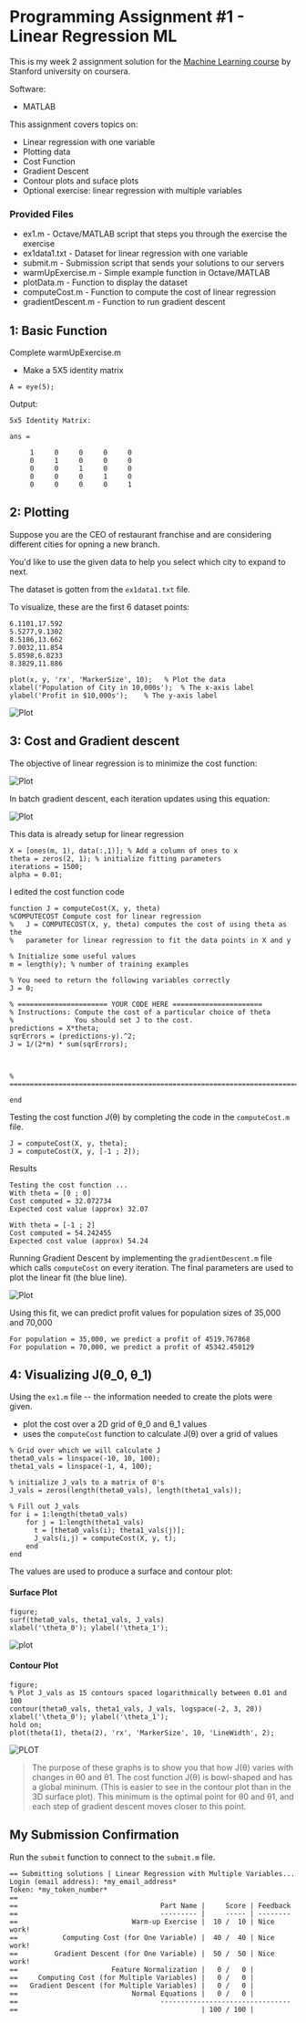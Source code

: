 # Programming Assignment #1 - Linear Regression ML

This is my week 2 assignment solution for the [Machine Learning course](https://www.coursera.org/learn/machine-learning/home/welcome) by Stanford university on coursera. 

Software:
- MATLAB

This assignment covers topics on:
- Linear regression with one variable
- Plotting data
- Cost Function
- Gradient Descent
- Contour plots and suface plots
- Optional exercise: linear regression with multiple variables

### Provided Files
- ex1.m - Octave/MATLAB script that steps you through the exercise
the exercise
- ex1data1.txt - Dataset for linear regression with one variable
- submit.m - Submission script that sends your solutions to our servers
- warmUpExercise.m - Simple example function in Octave/MATLAB
- plotData.m - Function to display the dataset
- computeCost.m - Function to compute the cost of linear regression
- gradientDescent.m - Function to run gradient descent


## 1: Basic Function

Complete warmUpExercise.m
- Make a 5X5 identity matrix
```
A = eye(5);
```
Output:
```
5x5 Identity Matrix: 

ans =

     1     0     0     0     0
     0     1     0     0     0
     0     0     1     0     0
     0     0     0     1     0
     0     0     0     0     1
```

## 2: Plotting
Suppose you are the CEO of restaurant franchise and are considering different cities for opning a new branch.

You'd like to use the given data to help you select which city to expand to next.

The dataset is gotten from the `ex1data1.txt` file.

To visualize, these are the first 6 dataset points:
```
6.1101,17.592
5.5277,9.1302
8.5186,13.662
7.0032,11.854
5.8598,6.8233
8.3829,11.886
```

```
plot(x, y, 'rx', 'MarkerSize', 10);   % Plot the data
xlabel('Population of City in 10,000s');  % The x-axis label
ylabel('Profit in $10,000s');    % The y-axis label
```
![Plot](1_population.JPG)

## 3: Cost and Gradient descent
The objective of linear regression is to minimize the cost function:

![Plot](2_cost_function_equation.JPG)

In batch gradient descent, each iteration updates using this equation:

![Plot](3_GD_iteration_equation.JPG)

This data is already setup for linear regression
```
X = [ones(m, 1), data(:,1)]; % Add a column of ones to x
theta = zeros(2, 1); % initialize fitting parameters
iterations = 1500;
alpha = 0.01;
```
I edited the cost function code
```
function J = computeCost(X, y, theta)
%COMPUTECOST Compute cost for linear regression
%   J = COMPUTECOST(X, y, theta) computes the cost of using theta as the
%   parameter for linear regression to fit the data points in X and y

% Initialize some useful values
m = length(y); % number of training examples

% You need to return the following variables correctly 
J = 0;

% ====================== YOUR CODE HERE ======================
% Instructions: Compute the cost of a particular choice of theta
%               You should set J to the cost.
predictions = X*theta;
sqrErrors = (predictions-y).^2;
J = 1/(2*m) * sum(sqrErrors);



% =========================================================================

end
```

Testing the cost function J(θ) by completing the code in the `computeCost.m` file.
```
J = computeCost(X, y, theta);
J = computeCost(X, y, [-1 ; 2]);
```

Results
```
Testing the cost function ...
With theta = [0 ; 0]
Cost computed = 32.072734
Expected cost value (approx) 32.07

With theta = [-1 ; 2]
Cost computed = 54.242455
Expected cost value (approx) 54.24
```
Running Gradient Descent by implementing the `gradientDescent.m` file which calls `computeCost` on every iteration. The final parameters are used to plot the linear fit (the blue line).

![Plot](4_population_lin_fit.JPG)

Using this fit, we can predict profit values for population sizes of 35,000 and 70,000
```
For population = 35,000, we predict a profit of 4519.767868
For population = 70,000, we predict a profit of 45342.450129
```

## 4: Visualizing J(θ_0, θ_1)
Using the `ex1.m` file -- the information needed to create the plots were given.

- plot the cost over a 2D grid of θ_0 and θ_1 values
- uses the `computeCost` function to calculate J(θ) over a grid of values
```
% Grid over which we will calculate J
theta0_vals = linspace(-10, 10, 100);
theta1_vals = linspace(-1, 4, 100);

% initialize J_vals to a matrix of 0's
J_vals = zeros(length(theta0_vals), length(theta1_vals));

% Fill out J_vals
for i = 1:length(theta0_vals)
    for j = 1:length(theta1_vals)
	  t = [theta0_vals(i); theta1_vals(j)];
	  J_vals(i,j) = computeCost(X, y, t);
    end
end
```
The values are used to produce a surface and contour plot:
#### Surface Plot
```
figure;
surf(theta0_vals, theta1_vals, J_vals)
xlabel('\theta_0'); ylabel('\theta_1');
```

![plot](5_surface_plot.JPG)
#### Contour Plot
```
figure;
% Plot J_vals as 15 contours spaced logarithmically between 0.01 and 100
contour(theta0_vals, theta1_vals, J_vals, logspace(-2, 3, 20))
xlabel('\theta_0'); ylabel('\theta_1');
hold on;
plot(theta(1), theta(2), 'rx', 'MarkerSize', 10, 'LineWidth', 2);
```
![PLOT](6_contour_plot.JPG)

> The purpose of these graphs is to show you that how J(θ) varies with
changes in θ0 and θ1. The cost function J(θ) is bowl-shaped and has a global
mininum. (This is easier to see in the contour plot than in the 3D surface
plot). This minimum is the optimal point for θ0 and θ1, and each step of
gradient descent moves closer to this point.

## My Submission Confirmation
Run the `submit` function to connect to the `submit.m` file.
```
== Submitting solutions | Linear Regression with Multiple Variables...
Login (email address): *my_email_address*
Token: *my_token_number*
== 
==                                   Part Name |     Score | Feedback
==                                   --------- |     ----- | --------
==                            Warm-up Exercise |  10 /  10 | Nice work!
==           Computing Cost (for One Variable) |  40 /  40 | Nice work!
==         Gradient Descent (for One Variable) |  50 /  50 | Nice work!
==                       Feature Normalization |   0 /   0 | 
==     Computing Cost (for Multiple Variables) |   0 /   0 | 
==   Gradient Descent (for Multiple Variables) |   0 /   0 | 
==                            Normal Equations |   0 /   0 | 
==                                   --------------------------------
==                                             | 100 / 100 | 
```